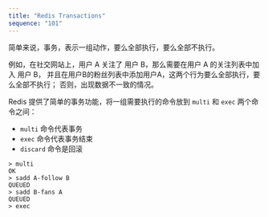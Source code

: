 ```yaml
---
title: "Redis Transactions"
sequence: "101"
---
```


简单来说，事务，表示一组动作，要么全部执行，要么全部不执行。

例如，在社交网站上，用户 A 关注了 用户 B，那么需要在用户 A 的关注列表中加入 用户 B，
并且在用户B的粉丝列表中添加用户A，这两个行为要么全部执行，要么全部不执行；
否则，出现数据不一致的情况。

Redis 提供了简单的事务功能，将一组需要执行的命令放到 `multi` 和 `exec` 两个命令之间：

- `multi` 命令代表事务
- `exec` 命令代表事务结束
- `discard` 命令是回滚

```text
> multi
OK
> sadd A-follow B
QUEUED
> sadd B-fans A
QUEUED
> exec
```


